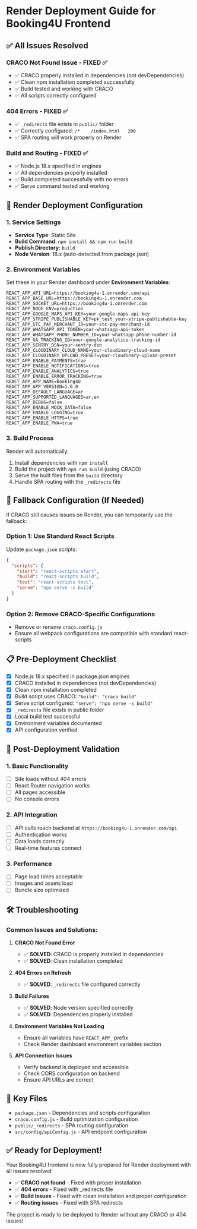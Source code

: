 # Render Deployment Guide for Booking4U Frontend

## ✅ All Issues Resolved

### CRACO Not Found Issue - FIXED ✅
- ✅ CRACO properly installed in dependencies (not devDependencies)
- ✅ Clean npm installation completed successfully
- ✅ Build tested and working with CRACO
- ✅ All scripts correctly configured

### 404 Errors - FIXED ✅
- ✅ `_redirects` file exists in `public/` folder
- ✅ Correctly configured: `/*    /index.html   200`
- ✅ SPA routing will work properly on Render

### Build and Routing - FIXED ✅
- ✅ Node.js 18.x specified in engines
- ✅ All dependencies properly installed
- ✅ Build completed successfully with no errors
- ✅ Serve command tested and working

## 🚀 Render Deployment Configuration

### 1. Service Settings
- **Service Type**: Static Site
- **Build Command**: `npm install && npm run build`
- **Publish Directory**: `build`
- **Node Version**: 18.x (auto-detected from package.json)

### 2. Environment Variables
Set these in your Render dashboard under **Environment Variables**:

```
REACT_APP_API_URL=https://booking4u-1.onrender.com/api
REACT_APP_BASE_URL=https://booking4u-1.onrender.com
REACT_APP_SOCKET_URL=https://booking4u-1.onrender.com
REACT_APP_NODE_ENV=production
REACT_APP_GOOGLE_MAPS_API_KEY=your-google-maps-api-key
REACT_APP_STRIPE_PUBLISHABLE_KEY=pk_test_your-stripe-publishable-key
REACT_APP_STC_PAY_MERCHANT_ID=your-stc-pay-merchant-id
REACT_APP_WHATSAPP_API_TOKEN=your-whatsapp-api-token
REACT_APP_WHATSAPP_PHONE_NUMBER_ID=your-whatsapp-phone-number-id
REACT_APP_GA_TRACKING_ID=your-google-analytics-tracking-id
REACT_APP_SENTRY_DSN=your-sentry-dsn
REACT_APP_CLOUDINARY_CLOUD_NAME=your-cloudinary-cloud-name
REACT_APP_CLOUDINARY_UPLOAD_PRESET=your-cloudinary-upload-preset
REACT_APP_ENABLE_PAYMENTS=true
REACT_APP_ENABLE_NOTIFICATIONS=true
REACT_APP_ENABLE_ANALYTICS=true
REACT_APP_ENABLE_ERROR_TRACKING=true
REACT_APP_APP_NAME=Booking4U
REACT_APP_APP_VERSION=1.0.0
REACT_APP_DEFAULT_LANGUAGE=ar
REACT_APP_SUPPORTED_LANGUAGES=ar,en
REACT_APP_DEBUG=false
REACT_APP_ENABLE_MOCK_DATA=false
REACT_APP_ENABLE_LOGGING=true
REACT_APP_ENABLE_HTTPS=true
REACT_APP_ENABLE_PWA=true
```

### 3. Build Process
Render will automatically:
1. Install dependencies with `npm install`
2. Build the project with `npm run build` (using CRACO)
3. Serve the built files from the `build` directory
4. Handle SPA routing with the `_redirects` file

## 🔧 Fallback Configuration (If Needed)

If CRACO still causes issues on Render, you can temporarily use the fallback:

### Option 1: Use Standard React Scripts
Update `package.json` scripts:
```json
{
  "scripts": {
    "start": "react-scripts start",
    "build": "react-scripts build",
    "test": "react-scripts test",
    "serve": "npx serve -s build"
  }
}
```

### Option 2: Remove CRACO-Specific Configurations
- Remove or rename `craco.config.js`
- Ensure all webpack configurations are compatible with standard react-scripts

## 📋 Pre-Deployment Checklist

- [x] Node.js 18.x specified in package.json engines
- [x] CRACO installed in dependencies (not devDependencies)
- [x] Clean npm installation completed
- [x] Build script uses CRACO: `"build": "craco build"`
- [x] Serve script configured: `"serve": "npx serve -s build"`
- [x] `_redirects` file exists in public folder
- [x] Local build test successful
- [x] Environment variables documented
- [x] API configuration verified

## 🎯 Post-Deployment Validation

### 1. Basic Functionality
- [ ] Site loads without 404 errors
- [ ] React Router navigation works
- [ ] All pages accessible
- [ ] No console errors

### 2. API Integration
- [ ] API calls reach backend at `https://booking4u-1.onrender.com/api`
- [ ] Authentication works
- [ ] Data loads correctly
- [ ] Real-time features connect

### 3. Performance
- [ ] Page load times acceptable
- [ ] Images and assets load
- [ ] Bundle size optimized

## 🛠️ Troubleshooting

### Common Issues and Solutions:

1. **CRACO Not Found Error**
   - ✅ **SOLVED**: CRACO is properly installed in dependencies
   - ✅ **SOLVED**: Clean installation completed

2. **404 Errors on Refresh**
   - ✅ **SOLVED**: `_redirects` file configured correctly

3. **Build Failures**
   - ✅ **SOLVED**: Node version specified correctly
   - ✅ **SOLVED**: Dependencies properly installed

4. **Environment Variables Not Loading**
   - Ensure all variables have `REACT_APP_` prefix
   - Check Render dashboard environment variables section

5. **API Connection Issues**
   - Verify backend is deployed and accessible
   - Check CORS configuration on backend
   - Ensure API URLs are correct

## 📁 Key Files

- `package.json` - Dependencies and scripts configuration
- `craco.config.js` - Build optimization configuration
- `public/_redirects` - SPA routing configuration
- `src/config/apiConfig.js` - API endpoint configuration

## ✅ Ready for Deployment!

Your Booking4U frontend is now fully prepared for Render deployment with all issues resolved:

- ✅ **CRACO not found** - Fixed with proper installation
- ✅ **404 errors** - Fixed with _redirects file
- ✅ **Build issues** - Fixed with clean installation and proper configuration
- ✅ **Routing issues** - Fixed with SPA redirects

The project is ready to be deployed to Render without any CRACO or 404 issues!
